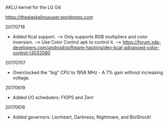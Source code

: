 AKLU kernel for the LG G4

https://thealaskalinuxuser.wordpress.com

20170718
+ Added Kcal support.
 --> Only supports RGB multipliers and color inversion.
 --> Use Color Control apk to control it.
 --> https://forum.xda-developers.com/android/software-hacking/dev-kcal-advanced-color-control-t3032080

20170707
+ Overclocked the "big" CPU to 1958 MHz - A 7% gain without increasing voltage.

20170619
+ Added I/O schedulers: FIOPS and Zen!

20170616
+ Added governors: Lionheart, Darkness, Nightmare, and BioShock!